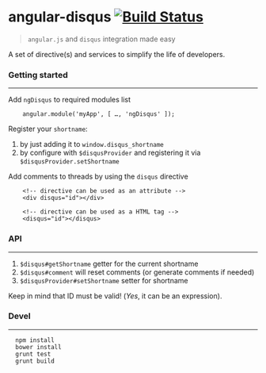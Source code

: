 # angular-disqus [![Build Status](https://travis-ci.org/kirstein/angular-disqus.png)](https://travis-ci.org/kirstein/angular-disqus.png)

 > ```angular.js``` and ```disqus``` integration made easy

A set of directive(s) and services to simplify the life of developers.

### Getting started
---
Add ```ngDisqus``` to required modules list

```
    angular.module('myApp', [ …, 'ngDisqus' ]);
```

Register your ```shortname```:

  1. by just adding it to ```window.disqus_shortname```
  2. by configure with ```$disqusProvider``` and registering it via ```$disqusProvider.setShortname```

Add comments to threads by using the ```disqus``` directive

```
    <!-- directive can be used as an attribute -->
    <div disqus="id"></div>

    <!-- directive can be used as a HTML tag -->
    <disqus="id"></disqus>
```

### API
---

1. ```$disqus#getShortname``` getter for the current shortname  
2. ```$disqus#comment``` will reset comments (or generate comments if needed)
3. ```$disqusProvider#setShortname``` setter for shortname

Keep in mind that ID must be valid! (_Yes_, it can be an expression).

### Devel
---

```
  npm install
  bower install
  grunt test
  grunt build
```


